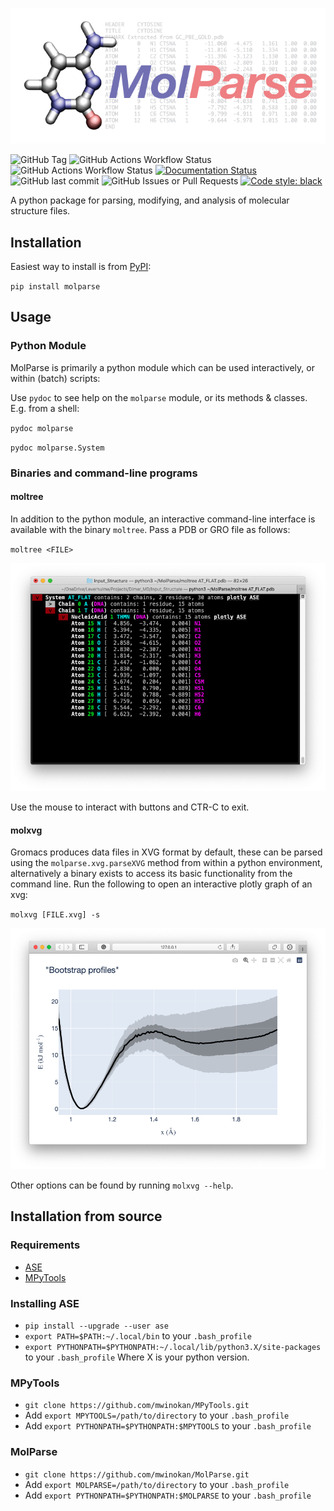 ![MolParse](https://github.com/mwinokan/MolParse/blob/master/graphics/molparse-01.png?raw=true)

![GitHub Tag](https://img.shields.io/github/v/tag/mwinokan/molparse?include_prereleases&label=PyPI&link=https%3A%2F%2Fpypi.org%2Fproject%2Fmolparse%2F)
![GitHub Actions Workflow Status](https://img.shields.io/github/actions/workflow/status/mwinokan/molparse/python-publish.yml?label=publish&link=https%3A%2F%2Fgithub.com%2Fmwinokan%2FMolParse%2Factions%2Fworkflows%2Fpython-publish.yml)
![GitHub Actions Workflow Status](https://img.shields.io/github/actions/workflow/status/mwinokan/molparse/black.yaml?label=lint&link=https%3A%2F%2Fgithub.com%2Fmwinokan%2FMolParse%2Factions%2Fworkflows%2Fblack.yaml)
[![Documentation Status](https://readthedocs.org/projects/hippo-db/badge/?version=latest)](https://molparse.winokan.com/en/latest/?badge=latest)
![GitHub last commit](https://img.shields.io/github/last-commit/mwinokan/molparse)
![GitHub Issues or Pull Requests](https://img.shields.io/github/issues/mwinokan/molparse)
[![Code style: black](https://img.shields.io/badge/code%20style-black-000000.svg)](https://github.com/psf/black)

A python package for parsing, modifying, and analysis of molecular structure files.

## Installation

Easiest way to install is from [PyPI](https://pypi.org/project/MolParse/):

`pip install molparse`

## Usage

### Python Module

MolParse is primarily a python module which can be used interactively, or within (batch) scripts:

Use `pydoc` to see help on the `molparse` module, or its methods & classes. E.g. from a shell:

`pydoc molparse`

`pydoc molparse.System`

### Binaries and command-line programs

#### moltree

In addition to the python module, an interactive command-line interface is available with the binary `moltree`. Pass a
PDB or GRO file as follows:

`moltree <FILE>`

![moltree](https://github.com/mwinokan/MolParse/blob/master/graphics/moltree.png?raw=true)

Use the mouse to interact with buttons and CTR-C to exit.

#### molxvg

Gromacs produces data files in XVG format by default, these can be parsed using the `molparse.xvg.parseXVG` method from
within a python environment, alternatively a binary exists to access its basic functionality from the command line. Run
the following to open an interactive plotly graph of an xvg:

`molxvg [FILE.xvg] -s`

![moltree](https://github.com/mwinokan/MolParse/blob/master/graphics/molxvg.png?raw=true)

Other options can be found by running `molxvg --help`.

## Installation from source

### Requirements

* [ASE](#https://wiki.fysik.dtu.dk/ase/index.html)
* [MPyTools](#https://github.com/mwinokan/MPyTools)

### Installing ASE

* `pip install --upgrade --user ase`
* `export PATH=$PATH:~/.local/bin` to your `.bash_profile`
* `export PYTHONPATH=$PYTHONPATH:~/.local/lib/python3.X/site-packages` to your `.bash_profile` Where X is your python
  version.

### MPyTools

* `git clone https://github.com/mwinokan/MPyTools.git`
* Add `export MPYTOOLS=/path/to/directory` to your `.bash_profile`
* Add `export PYTHONPATH=$PYTHONPATH:$MPYTOOLS` to your `.bash_profile`

### MolParse

* `git clone https://github.com/mwinokan/MolParse.git`
* Add `export MOLPARSE=/path/to/directory` to your `.bash_profile`
* Add `export PYTHONPATH=$PYTHONPATH:$MOLPARSE` to your `.bash_profile`
